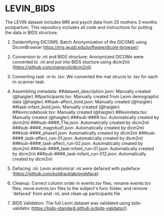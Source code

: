 # LEVIN_BIDS
The LEVIN dataset includes MRI and psych data from 25 mothers 3 months postpartum. This repository includes all code and instructions for putting the data in BIDS structure.

1. Deidentifying DICOMS: Batch Anonymization of the DICOMS using DicomBrowser https://nrg.wustl.edu/software/dicom-browser/

2. Conversion to .nii and BIDS structure: Anonymized DICOMs were converted to .nii and put into BIDS stucture using dicm2nii (https://github.com/xiangruili/dicm2nii).

3. Converting task .m to .tsv: We converted the mat structs to .tsv for each in-scanner task.

4. Assembling metadata:
    ##dataset_description.json: Manually created (@haigler)
    ##participants.tsv: Manually created from Levin demographic data (@haigler)
    ##task-affect_bold.json: Manually created (@haigler)
    ##task-infant_bold.json: Manually created (@haigler)
    ##levincodebook.tsv: Manually created (@haigler)
    ##levindata.tsv: Manually created (@haigler)
      ###sub-####.tsv: Automatically created by dicm2nii
      ###sub-####_T1w.json: Automatically created by dicm2nii
      ###sub-####_magnitud1.json: Automatically created by dicm2nii
      ###sub-####_phase1.json: Automatically created by dicm2nii
      ###sub-####_task-affect_run-01.json: Automatically created by dicm2nii
      ###sub-####_task-affect_run-02.json: Automatically created by dicm2nii
      ###sub-####_task-infant_run-01.json: Automatically created by dicm2nii
      ###sub-####_task-infant_run-012.json: Automatically created by dicm2nii

5. Defacing .nii: Levin anatomical .nii were defaced with pydeface (https://github.com/poldracklab/pydeface).

6. Cleanup: Correct column order in events.tsv files, rename events.tsv files, move events.tsv files to the subject's func folder, and remove 'defaced' from anat .nii, and clean up participants file

7. BIDS Validation: The full Levin dataset was validated using bids-validator (https://bids-standard.github.io/bids-validator/).
